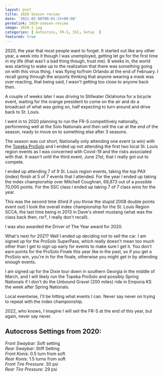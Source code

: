 ```yaml
---
layout: post
title: 2020 Season review
date: '2021-02-08T09:01:15+00:00'
permalink: 2020-season-review
image: 2020-1.jpg
categories: [ Autocross, FR-S, SSC, Setup  ]
featured: true
---
```

2020, the year that most people want to forget. It started out like any other year, a week into it though I was unemployed, getting let go for the first time in my life (that was't a bad thing though, trust me). 8 weeks in, the world was starting to wake up to the realization that there was something going on with this virus thing. I was flying to/from Orlando at the end of February. I recall going through the airports thinking that anyone wearing a mask was over reacting, that being said, I wasn't getting too close to anyone back then.

A couple of weeks later I was driving to Stillwater Oklahoma for a bicycle event, waiting for the orange president to come on the air and do a broadcast of what was going on, half expecting to turn around and drive back to St. Louis.

I went in to 2020 planning to run the FR-S competitively nationally, performning well at the Solo Nationals and then sell the car at the end of the season, ready to move on to something else after 3 seasons.

The season was cut short, Nationally only attending one event (a win) with the [Topeka ProSolo](/2020-topeka-prosolo-results) and I ended up not attending the first two local St. Louis region events as I was concerned with Covid-19 and the risks associated with that. It wasn't until the third event, June 21st, that I really got out to compete.

I ended up attending 7 of 9 St. Louis region events, taking the top PAX (index) finish at 5 of 7 events that I attended. For the year I ended up taking the index championship over Mitchell Coughran, 69,873 out of a possible 70,000 points. For the SSC class I ended up taking 7 of 7 class wins for the year.

This was the second time (third if you throw the stupid 2008 double points event out) I took the overall index championship for the St. Louis Region SCCA, the last time being in 2013 in Dave's street mustang (what was the class back then, rsr?, I really don't recall).

I was also awarded the Driver of The Year award for 2020.

What's next for 2021? Well I ended up deciding not to sell the car. I am signed up for the ProSolo SuperPass, which really doesn't mean too much other than I get to sign up early for events to make sure I get it. You don't earn points for the ProSolo Finale this year like in the past, so if you get a ProSolo win, you're in for the finale, otherwise you might get in by attending enough events.

I am signed up for the Dixie tour down in southern Georgia in the middle of March, and I will likely run the Topeka ProSolo and possibly Spring Nationals if I don't do the Unbound Gravel (200 miles) ride in Emporia KS the week after Spring Nationals. 

Local eventwise, I'll be hitting what events I can. Never say never on trying to repeat with the index championship.

2022, who knows, I imagine I will sell the FR-S at the end of this year, but again, never say never.


## Autocross Settings from 2020:
  
*Front Swaybar:* Soft setting  
*Rear Swaybar:* Stiff Setting  
*Front Konis:* 0.5 turn from soft  
*Rear Konis:* 1.5 turns from soft  
*Front Tire Pressure:* 30 psi  
*Rear Tire Pressure:* 29 psi  
